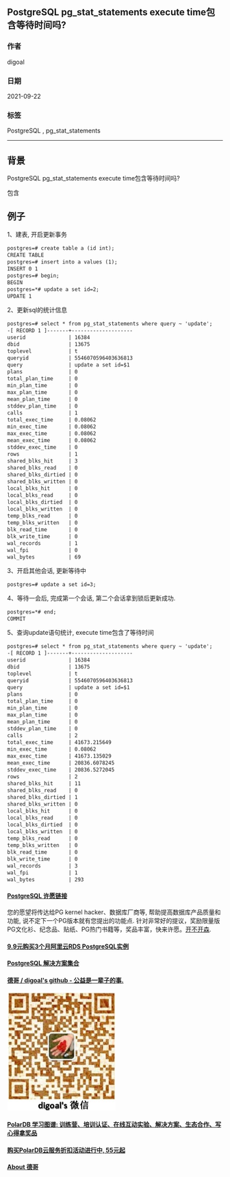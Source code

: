 ## PostgreSQL pg_stat_statements execute time包含等待时间吗?  
  
### 作者  
digoal  
  
### 日期  
2021-09-22   
  
### 标签  
PostgreSQL , pg_stat_statements    
  
----  
  
## 背景  
PostgreSQL pg_stat_statements execute time包含等待时间吗?  
  
包含  
  
## 例子  
1、建表, 开启更新事务  
  
```  
postgres=# create table a (id int);  
CREATE TABLE  
postgres=# insert into a values (1);  
INSERT 0 1  
postgres=# begin;  
BEGIN  
postgres=*# update a set id=2;  
UPDATE 1  
```  
  
2、更新sql的统计信息  
  
```  
postgres=# select * from pg_stat_statements where query ~ 'update';  
-[ RECORD 1 ]-------+--------------------  
userid              | 16384  
dbid                | 13675  
toplevel            | t  
queryid             | 5546070596403636813  
query               | update a set id=$1  
plans               | 0  
total_plan_time     | 0  
min_plan_time       | 0  
max_plan_time       | 0  
mean_plan_time      | 0  
stddev_plan_time    | 0  
calls               | 1  
total_exec_time     | 0.08062  
min_exec_time       | 0.08062  
max_exec_time       | 0.08062  
mean_exec_time      | 0.08062  
stddev_exec_time    | 0  
rows                | 1  
shared_blks_hit     | 3  
shared_blks_read    | 0  
shared_blks_dirtied | 0  
shared_blks_written | 0  
local_blks_hit      | 0  
local_blks_read     | 0  
local_blks_dirtied  | 0  
local_blks_written  | 0  
temp_blks_read      | 0  
temp_blks_written   | 0  
blk_read_time       | 0  
blk_write_time      | 0  
wal_records         | 1  
wal_fpi             | 0  
wal_bytes           | 69  
```  
  
3、开启其他会话, 更新等待中  
  
```  
postgres=# update a set id=3;  
```  
  
4、等待一会后, 完成第一个会话, 第二个会话拿到锁后更新成功.   
  
```  
postgres=*# end;  
COMMIT  
```  
  
5、查询update语句统计, execute time包含了等待时间  
  
```  
postgres=# select * from pg_stat_statements where query ~ 'update';  
-[ RECORD 1 ]-------+--------------------  
userid              | 16384  
dbid                | 13675  
toplevel            | t  
queryid             | 5546070596403636813  
query               | update a set id=$1  
plans               | 0  
total_plan_time     | 0  
min_plan_time       | 0  
max_plan_time       | 0  
mean_plan_time      | 0  
stddev_plan_time    | 0  
calls               | 2  
total_exec_time     | 41673.215649  
min_exec_time       | 0.08062  
max_exec_time       | 41673.135029  
mean_exec_time      | 20836.6078245  
stddev_exec_time    | 20836.5272045  
rows                | 2  
shared_blks_hit     | 11  
shared_blks_read    | 0  
shared_blks_dirtied | 1  
shared_blks_written | 0  
local_blks_hit      | 0  
local_blks_read     | 0  
local_blks_dirtied  | 0  
local_blks_written  | 0  
temp_blks_read      | 0  
temp_blks_written   | 0  
blk_read_time       | 0  
blk_write_time      | 0  
wal_records         | 3  
wal_fpi             | 1  
wal_bytes           | 293  
```  
    
  
#### [PostgreSQL 许愿链接](https://github.com/digoal/blog/issues/76 "269ac3d1c492e938c0191101c7238216")
您的愿望将传达给PG kernel hacker、数据库厂商等, 帮助提高数据库产品质量和功能, 说不定下一个PG版本就有您提出的功能点. 针对非常好的提议，奖励限量版PG文化衫、纪念品、贴纸、PG热门书籍等，奖品丰富，快来许愿。[开不开森](https://github.com/digoal/blog/issues/76 "269ac3d1c492e938c0191101c7238216").  
  
  
#### [9.9元购买3个月阿里云RDS PostgreSQL实例](https://www.aliyun.com/database/postgresqlactivity "57258f76c37864c6e6d23383d05714ea")
  
  
#### [PostgreSQL 解决方案集合](https://yq.aliyun.com/topic/118 "40cff096e9ed7122c512b35d8561d9c8")
  
  
#### [德哥 / digoal's github - 公益是一辈子的事.](https://github.com/digoal/blog/blob/master/README.md "22709685feb7cab07d30f30387f0a9ae")
  
  
![digoal's wechat](../pic/digoal_weixin.jpg "f7ad92eeba24523fd47a6e1a0e691b59")
  
  
#### [PolarDB 学习图谱: 训练营、培训认证、在线互动实验、解决方案、生态合作、写心得拿奖品](https://www.aliyun.com/database/openpolardb/activity "8642f60e04ed0c814bf9cb9677976bd4")
  
  
#### [购买PolarDB云服务折扣活动进行中, 55元起](https://www.aliyun.com/activity/new/polardb-yunparter?userCode=bsb3t4al "e0495c413bedacabb75ff1e880be465a")
  
  
#### [About 德哥](https://github.com/digoal/blog/blob/master/me/readme.md "a37735981e7704886ffd590565582dd0")
  
